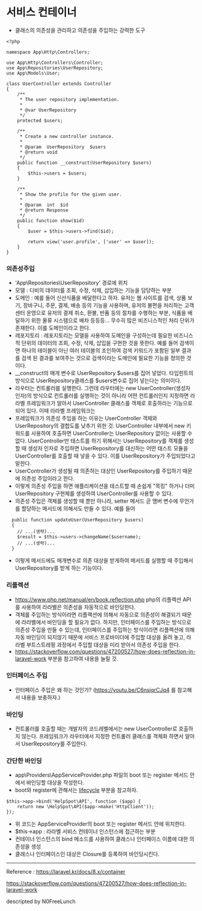 
# 서비스 컨테이너
- 클래스의 의존성을 관리하고 의존성을 주입하는 강력한 도구

```
<?php

namespace App\Http\Controllers;

use App\Http\Controllers\Controller;
use App\Repositories\UserRepository;
use App\Models\User;

class UserController extends Controller
{
    /**
     * The user repository implementation.
     *
     * @var UserRepository
     */
    protected $users;

    /**
     * Create a new controller instance.
     *
     * @param  UserRepository  $users
     * @return void
     */
    public function __construct(UserRepository $users)
    {
        $this->users = $users;
    }

    /**
     * Show the profile for the given user.
     *
     * @param  int  $id
     * @return Response
     */
    public function show($id)
    {
        $user = $this->users->find($id);

        return view('user.profile', ['user' => $user]);
    }
}
```
### 의존성주입
- 'App\Repositories\UserRepository' 경로에 위치
- 모델 : 디비의 데이터를 조회, 수정, 삭제, 삽입하는 기능을 담당하는 부분
- 도메인 : 예를 들어 신선식품을 배달한다고 하자. 유저는 웹 사이트를 검색, 상품 보기, 장바구니, 주문, 결제, 배송 등의 기능을 사용하며, 유저의 불편을 처리하는 고객센터 운영으로 유저의 결제 취소, 환불, 반품 등의 절차를 수행하는 부분, 식품을 배달하기 위한 물류 시스템으로 배차 등등등... 무수히 많은 비즈니스적인 처리 단위가 존재한다. 이를 도메인이라고 한다.
- 레포지토리 : 레포지토리는 모델을 사용하여 도메인을 구성하는데 필요한 비즈니스적 단위의 데이터의 조회, 수정, 삭제, 삽입을 구현한 것을 뜻한다. 예를 들어 검색이면 하나의 테이블이 아닌 여러 테이블의 조인하여 검색 키워드가 포함된 일부 결과를 검색 된 결과를 보여주는 것으로 검색이라는 도메인에 필요한 기능을 정의한 것이다.
- __construct의 매개 변수로 UserRepository $users를 집어 넣었다. 타입힌트의 방식으로 UserRepository클래스를 $users변수로 집어 넣는다는 의미이다.
- 라우터는 컨트롤러를 실행한다. 그런데 라우터에는 new UserController(생성자 인자)의 방식으로 컨트롤러를 실행하는 것이 아니라 어떤 컨트롤러인지 지정하면 라라벨 프레임워크가 알아서 UserController 클래스를 객체로 호출하라는 기능으로 되어 있다. 이때 라라벨 프레임워크는 
- 프레임워크가 의존성 주입을 하는 이유는 UserController 객체와 UserRepository의 결합도를 낮추기 위한 것. UserController 내부에서 new 키워드를 사용하여 호출하면 UserController는 UserRepository 없이는 사용할 수 없다. UserController만 태스트를 하기 위해서는 UserRepository를 객체를 생성할 때 생성자 인자로 주입하면 UserRepository를 대신하는 어떤 태스트 모듈을 UserController를 호출할 때 넣을 수 있다. 이를 UserRepository가 주입되었다고 말한다.
- UserController가 생성될 때 의존하는 대상인 UserRepository를 주입하기 때문에 의존성 주입이라고 한다.
- 이렇게 의존성 주입을 하면 애플리케이션을 테스트할 때 손쉽게 "목킹" 하거나 더미 UserRepository 구현체를 생성하여 UserController를 사용할 수 있다.
- 의존성 주입은 객체를 생성할 때 뿐만 아니라, setter 메서드 곧 맴버 변수에 무언가를 할당하는 메서드에 의해서도 만들 수 있다. 예를 들어
```
  public function updateUser(UserRepository $users)
  {
    // ...(생략)...
    $result = $this->users->changeName($username);
    // ...(생략)...
  }
```
- 이렇게 메서드에도 매개변수로 의존 대상을 받게하여 메서드를 실행할 때 주입해서 UserRepository를 받게 하는 기능이다.

### 리플렉션
- https://www.php.net/manual/en/book.reflection.php php의 리플렉션 API를 사용하여 라라벨은 의존성을 자동적으로 바인딩한다.
- 객체를 주입하는 방식이라면 리플랙션에 의해서 자동으로 의존성이 해결되기 때문에 라라벨에서 바인딩을 할 필요가 없다. 하지만, 인터페이스를 주입하는 방식으로 의존성 주입을 만들 수 있는데, 인터페이스를 주입하는 방식이라면 리플렉션에 의해 자동 바인딩이 되지않기 때문에 서비스 프로바이더에 주입할 대상을 올려 놓고, 라라벨 부트스트레핑 과정에서 주입할 대상을 미리 받아서 의존성 주입을 한다.
- https://stackoverflow.com/questions/47200527/how-does-reflection-in-laravel-work 부분을 참고하여 내용을 늘릴 것.

### 인터페이스 주입
- 인터페이스 주입은 왜 하는 것인가? (https://youtu.be/C6nsjqrCJq4 를 참고해서 내용을 보충하자.)


### 바인딩
- 컨트롤러를 호출할 때는 개발자의 코드레벨에서는 new UserController로 호출하지 않는다. 프레임워크가 라우터에서 지정한 컨트롤러 클래스를 객체화 하면서 알아서 UserRepository를 주입한다.

### 간단한 바인딩
- app\Providers\AppServiceProvider.php 파일의 boot 또는 register 메서드 안에서 바인딩할 대상을 작성한다.
- boot와 register에 관해서는 [lifecycle](./RequestLifeCycle.md) 부분을 참고하자.
```
$this->app->bind('HelpSpot\API', function ($app) {
    return new \HelpSpot\API($app->make('HttpClient'));
});
```
- 위 코드는 AppServiceProvider의 boot 또는 register 메서드 안에 위치한다.
- $this->app : 라라벨 서비스 컨테이너 인스턴스에 접근하는 부분
- 컨테이너 인스턴스의 bind 메소드를 사용하여 클래스나 인터페이스 이름에 대한 의존성을 생성
- 클래스나 인터페이스인 대상은 Closure를 등록하여 바인딩시킨다.


---
Reference : https://laravel.kr/docs/8.x/container


https://stackoverflow.com/questions/47200527/how-does-reflection-in-laravel-work


descripted by N0FreeLunch
